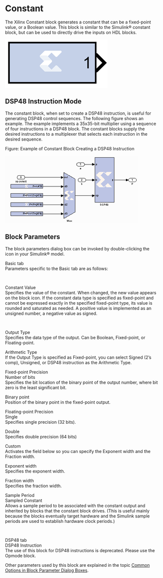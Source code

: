 # Constant

The Xilinx Constant block generates a constant that can be a fixed-point
value, or a Boolean value. This block is similar to the Simulink®
constant block, but can be used to directly drive the inputs on HDL
blocks.

![](./Images/uzx1555432820661.png)

## DSP48 Instruction Mode

The constant block, when set to create a DSP48 instruction, is useful
for generating DSP48 control sequences. The following figure shows an
example. The example implements a 35x35-bit multiplier using a sequence
of four instructions in a DSP48 block. The constant blocks supply the
desired instructions to a multiplexer that selects each instruction in
the desired sequence.

Figure: Example of Constant Block Creating a DSP48 Instruction

  
![](./Images/edt1538085436645.png)  

## Block Parameters

The block parameters dialog box can be invoked by double-clicking the
icon in your Simulink® model.

Basic tab  
Parameters specific to the Basic tab are as follows:

&nbsp;

Constant Value  
Specifies the value of the constant. When changed, the new value appears
on the block icon. If the constant data type is specified as fixed-point
and cannot be expressed exactly in the specified fixed-point type, its
value is rounded and saturated as needed. A positive value is
implemented as an unsigned number, a negative value as signed.

&nbsp;

Output Type  
Specifies the data type of the output. Can be Boolean, Fixed-point, or
Floating-point.

Arithmetic Type  
If the Output Type is specified as Fixed-point, you can select Signed
(2’s comp), Unsigned, or DSP48 instruction as the Arithmetic Type.

Fixed-point Precision  
Number of bits  
Specifies the bit location of the binary point of the output number,
where bit zero is the least significant bit.

Binary point  
Position of the binary point in the fixed-point output.

Floating-point Precision  
Single  
Specifies single precision (32 bits).

Double  
Specifies double precision (64 bits)

Custom  
Activates the field below so you can specify the Exponent width and the
Fraction width.

Exponent width  
Specifies the exponent width.

Fraction width  
Specifies the fraction width.

Sample Period  
Sampled Constant  
Allows a sample period to be associated with the constant output and
inherited by blocks that the constant block drives. (This is useful
mainly because the blocks eventually target hardware and the Simulink
sample periods are used to establish hardware clock periods.)

&nbsp;

DSP48 tab  
DSP48 Instruction  
The use of this block for DSP48 instructions is deprecated. Please use
the Opmode block.

Other parameters used by this block are explained in the topic [Common
Options in Block Parameter Dialog
Boxes](common-options-in-block-parameter-dialog-boxes-aa1032308.html).

